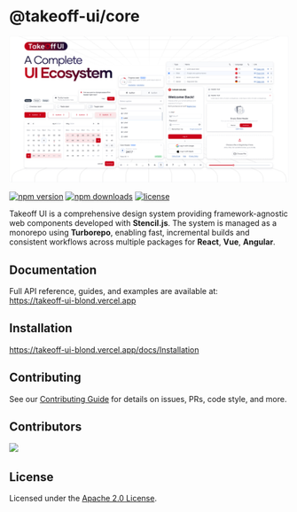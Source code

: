 # @takeoff-ui/core

![Takeoff UI Hero](../../docs/static/img/takeoff-og.jpg)


[![npm version](https://img.shields.io/npm/v/@takeoff-ui/core.svg)](https://www.npmjs.com/package/@takeoff-ui/core)
[![npm downloads](https://img.shields.io/npm/dm/@takeoff-ui/core.svg)](https://www.npmjs.com/package/@takeoff-ui/core)
[![license](https://img.shields.io/badge/license-Apache--2.0-blue.svg)](./LICENSE)

Takeoff UI is a comprehensive design system providing framework-agnostic web components developed with **Stencil.js**. The system is managed as a monorepo using **Turborepo**, enabling fast, incremental builds and consistent workflows across multiple packages for **React**, **Vue**, **Angular**.

## Documentation
Full API reference, guides, and examples are available at:  
https://takeoff-ui-blond.vercel.app


## Installation
https://takeoff-ui-blond.vercel.app/docs/Installation

## Contributing
See our [Contributing Guide](https://takeoff-ui-blond.vercel.app/docs/CONTRIBUTING) for details on issues, PRs, code style, and more.


## Contributors
<a href="https://github.com/atakanbayil/changelogR/graphs/contributors">
  <img src="https://contrib.rocks/image?repo=atakanbayil/changelogR" />
</a>

## License

Licensed under the [Apache 2.0 License](LICENSE).
